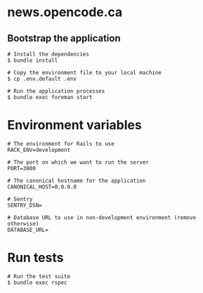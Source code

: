# news.opencode.ca

## Bootstrap the application

```
# Install the dependencies
$ bundle install

# Copy the environment file to your local machine
$ cp .env.default .env

# Run the application processes
$ bundle exec foreman start
```

# Environment variables

```
# The environment for Rails to use
RACK_ENV=development

# The port on which we want to run the server
PORT=3000

# The canonical hostname for the application
CANONICAL_HOST=0.0.0.0

# Sentry
SENTRY_DSN=

# Database URL to use in non-development environment (remove otherwise)
DATABASE_URL=
```

# Run tests

```
# Run the test suite
$ bundle exec rspec
```
